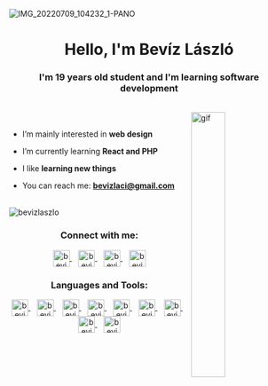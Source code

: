 ![IMG_20220709_104232_1-PANO](https://user-images.githubusercontent.com/112706009/204109319-02fa22a1-1f74-4980-97ab-cfcc12ef7fe7.jpg)

<h1 align="center">Hello, I'm Bevíz László</h1>
<h3 align="center">I'm 19 years old student and I'm learning software development</h3>

<br>


<img src="https://user-images.githubusercontent.com/112706009/204124391-6866685b-00bc-4fef-ad4d-845121cbde13.gif" alt="gif" align="right" width="35%">
<br>

- I’m mainly interested in **web design**

- I’m currently learning **React and PHP**

- I like **learning new things**

- You can reach me: **bevizlaci@gmail.com**

<br>

<picture>
  <source media="(prefers-color-scheme: dark)" srcset="https://github-readme-stats.vercel.app/api/top-langs?username=bevizlaszlo&show_icons=true&title_color=ffffff&text_color=ffffff&bg_color=0d1117&hide_border=true&locale=en&layout=compact">
  <img align="center" src="https://github-readme-stats.vercel.app/api/top-langs?username=bevizlaszlo&show_icons=true&title_color=0d1117&text_color=0d1117&bg_color=ffffff&hide_border=true&locale=en&layout=compact" alt="bevizlaszlo">
</picture>

<h3 align="center">Connect with me:</h3>
<p align="center">
  
  <a href="https://fb.com/beviz.laszlo" target="_blank">
    <picture>
      <source media="(prefers-color-scheme: dark)" srcset="https://github.com/BevizLaszlo/BevizLaszlo/assets/112706009/d41de38f-82ed-48f3-bc84-52f43021b7ac">
      <img align="center" src="https://github.com/BevizLaszlo/BevizLaszlo/assets/112706009/d49dd39c-8523-421e-be29-5c1cd7b0f7f2" alt="bevizlaszlo" width=30>
    </picture>
  </a>
  &nbsp;&nbsp;
  <a href="https://x.com/BevizLaszlo" target="_blank">
    <picture>
      <source media="(prefers-color-scheme: dark)" srcset="https://github.com/BevizLaszlo/BevizLaszlo/assets/112706009/9bc68f4a-d99e-4ae7-a17e-81fee62844e1">
      <img align="center" src="https://github.com/BevizLaszlo/BevizLaszlo/assets/112706009/5850aeb4-8da1-46fe-a104-1a74867e718f" alt="bevizlaszlo" width=30>
    </picture>
  </a>
  &nbsp;&nbsp;
  <a href="https://m.me/beviz.laszlo" target="_blank">
    <picture>
      <source media="(prefers-color-scheme: dark)" srcset="https://github.com/BevizLaszlo/BevizLaszlo/assets/112706009/73f70f76-b382-45dd-baf8-7cd61d517a7a">
      <img align="center" src="https://github.com/BevizLaszlo/BevizLaszlo/assets/112706009/9227f3d6-212c-46ed-bf3d-8d204304c8ba" alt="bevizlaszlo" width=30>
    </picture>
  </a>
  &nbsp;&nbsp;
  <a href="https://wa.me/421950706327" target="_blank">
    <picture>
      <source media="(prefers-color-scheme: dark)" srcset="https://github.com/BevizLaszlo/BevizLaszlo/assets/112706009/820b8a7f-7b40-4040-8838-a8f4184f2011">
      <img align="center" src="https://github.com/BevizLaszlo/BevizLaszlo/assets/112706009/1d180199-c0c8-4351-92af-986283976b27" alt="bevizlaszlo" width=30>
    </picture>
  </a>
</p>

<h3 align="center">Languages and Tools:</h3>
<p align="center">
  
  <a href="https://www.w3.org/html/" target="_blank" rel="noreferrer"> 
    <picture>
      <source media="(prefers-color-scheme: dark)" srcset="https://github.com/BevizLaszlo/BevizLaszlo/assets/112706009/3f5fd7ae-b71f-48e0-aeb3-763054955a65">
      <img align="center" src="https://github.com/BevizLaszlo/BevizLaszlo/assets/112706009/dc39defc-464d-4db1-a10c-cf06cff6fb88" alt="bevizlaszlo" width=30>
    </picture>
  </a>
  &nbsp;&nbsp;
  <a href="https://www.w3schools.com/css/" target="_blank" rel="noreferrer">
    <picture>
      <source media="(prefers-color-scheme: dark)" srcset="https://github.com/BevizLaszlo/BevizLaszlo/assets/112706009/1427781a-7ed8-4cdc-8134-0ff162b706a4">
      <img align="center" src="https://github.com/BevizLaszlo/BevizLaszlo/assets/112706009/68d564b1-3064-4a9f-8db7-8641f5d7c70a" alt="bevizlaszlo" width=30>
    </picture>
  </a>
  &nbsp;&nbsp;
  <a href="https://developer.mozilla.org/en-US/docs/Web/JavaScript" target="_blank" rel="noreferrer"> 
    <picture>
      <source media="(prefers-color-scheme: dark)" srcset="https://github.com/BevizLaszlo/BevizLaszlo/assets/112706009/1c9b9093-48f3-4c7b-81fe-cd5f47820d0b">
      <img align="center" src="https://github.com/BevizLaszlo/BevizLaszlo/assets/112706009/bfce2fc1-e2fe-4be4-b357-db7a687a42a7" alt="bevizlaszlo" width=30>
    </picture>
  </a>
  &nbsp;&nbsp;
  <a href="https://react.dev/" target="_blank" rel="noreferrer"> 
    <picture>
      <source media="(prefers-color-scheme: dark)" srcset="https://github.com/BevizLaszlo/BevizLaszlo/assets/112706009/831931f5-b669-46d5-afe5-e888d457008d">
      <img align="center" src="https://github.com/BevizLaszlo/BevizLaszlo/assets/112706009/73a3aeff-a1e1-410a-9af0-e369178ea17a" alt="bevizlaszlo" width=30>
    </picture>
  </a>
  &nbsp;&nbsp;
  <a href="https://www.php.net/" target="_blank" rel="noreferrer"> 
    <picture>
      <source media="(prefers-color-scheme: dark)" srcset="https://github.com/BevizLaszlo/BevizLaszlo/assets/112706009/f352f77a-ccba-4df1-b995-37e6adc1e3dd">
      <img align="center" src="https://github.com/BevizLaszlo/BevizLaszlo/assets/112706009/cc5e05f0-20f1-46e1-bc5f-58bb0488a205" alt="bevizlaszlo" width=30>
    </picture>
  </a> 
  &nbsp;&nbsp;
  <a href="https://www.w3schools.com/cs/" target="_blank" rel="noreferrer">
    <picture>
      <source media="(prefers-color-scheme: dark)" srcset="https://github.com/BevizLaszlo/BevizLaszlo/assets/112706009/9960f9f6-4f0c-46b8-bec5-e5339cd57154">
      <img align="center" src="https://github.com/BevizLaszlo/BevizLaszlo/assets/112706009/9013f0f5-c584-4d09-aa0f-8f04c00a9ef9" alt="bevizlaszlo" width=30>
    </picture>
  </a>
  &nbsp;&nbsp;
  <a href="https://git-scm.com/" target="_blank" rel="noreferrer">
    <picture>
      <source media="(prefers-color-scheme: dark)" srcset="https://github.com/BevizLaszlo/BevizLaszlo/assets/112706009/3c71d971-7119-4448-a376-223b27c8be21">
      <img align="center" src="https://github.com/BevizLaszlo/BevizLaszlo/assets/112706009/cd0c1307-9b00-480d-b13b-517759d38a46" alt="bevizlaszlo" width=30>
    </picture>
  </a> 
  &nbsp;&nbsp;
  <a href="https://www.mysql.com/" target="_blank" rel="noreferrer"> 
    <picture>
      <source media="(prefers-color-scheme: dark)" srcset="https://github.com/BevizLaszlo/BevizLaszlo/assets/112706009/e60b138d-4a8c-42bf-940b-d62d07c0f2df">
      <img align="center" src="https://github.com/BevizLaszlo/BevizLaszlo/assets/112706009/eb4b0f2b-4b71-48d8-8b1d-771bb4f58159" alt="bevizlaszlo" width=30>
    </picture>
  </a>
  &nbsp;&nbsp;
  <a href="https://www.gimp.org/" target="_blank" rel="noreferrer"> 
    <picture>
      <source media="(prefers-color-scheme: dark)" srcset="https://github.com/BevizLaszlo/BevizLaszlo/assets/112706009/69ba7675-f84d-4386-a0e1-75d5a9324ccd">
      <img align="center" src="https://github.com/BevizLaszlo/BevizLaszlo/assets/112706009/5c0fb760-7638-4fb4-b9d6-710d8bde2cdb" alt="bevizlaszlo" width=30>
    </picture>
  </a>
  
</p>


